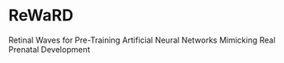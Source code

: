 # ReWaRD
Retinal Waves for Pre-Training Artificial Neural Networks Mimicking Real Prenatal Development
